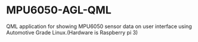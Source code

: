 # MPU6050-AGL-QML
QML application for showing MPU6050 sensor data on user interface using Automotive Grade Linux.(Hardware is Raspberry pi 3)
